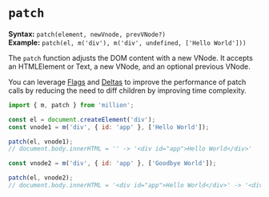 # `patch`

**Syntax:** `patch(element, newVnode, prevVNode?)`\
**Example:** `patch(el, m('div'), m('div', undefined, ['Hello World']))`

The `patch` function adjusts the DOM content with a new VNode. It accepts an HTMLElement or Text, a new VNode, and an optional previous VNode.

You can leverage [Flags](/functions/m#flags) and [Deltas](/functions/m#deltas) to improve the performance of patch calls by reducing the need to diff children by improving time complexity.

```js
import { m, patch } from 'million';

const el = document.createElement('div');
const vnode1 = m('div', { id: 'app' }, ['Hello World']);

patch(el, vnode1);
// document.body.innerHTML = '' -> '<div id="app">Hello World</div>'

const vnode2 = m('div', { id: 'app' }, ['Goodbye World']);

patch(el, vnode2);
// document.body.innerHTML = '<div id="app">Hello World</div>' -> '<div id="app">Goodbye World</div>'
```
